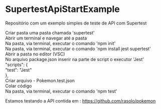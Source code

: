 # SupertestApiStartExample
Repositório com um exemplo simples de teste de API com Supertest

Criar pasta uma pasta chamada 'supertest'</br>
Abrir um terminal e navegar até a pasta</br>
Na pasta, via terminal, executar o comando 'npm init'</br>
Na pasta, via terminal, executar o comando 'npm install jest supertest'</br>
Abrir a pasta no editor (VSC)</br>
No arquivo package.json inserir na parte de script o executor 'Jest'</br>
  "scripts": {</br>
    "test": "Jest"</br>
  },</br>
Criar arquivo - Pokemon.test.json</br>
Colar código</br>
Na pasta, via terminal, executar o comando 'npm test'</br>

Estamos testando a API contida em : https://github.com/rasolo/pokemon
